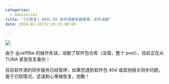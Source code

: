 ```yaml
---
categories:
  - advisories
title: "[已修复] AOSC OS 软件源服务器故障：文件误删"
date: 2024-02-26T22:19:13-08:00

---
```



![](../imgs/mirror-rm-rf.jpg)

由于 @JeffBai 的操作失误，误删了软件包仓库（没错，整个 pool），目前正在从 TUNA 紧急恢复备份！

目前软件源的同步服务已经暂停，如果您遇到软件包 404 或其他相关同步问题，属于已知情况，还请耐心等候恢复，抱歉！
